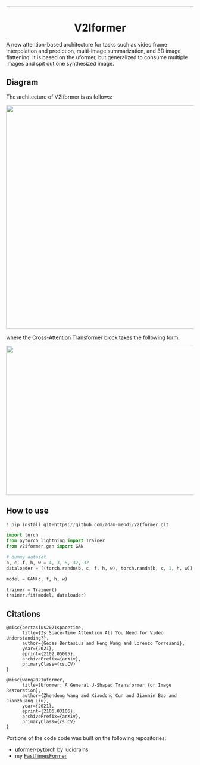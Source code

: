 ---

<div align="center">    
 
# V2Iformer

</div>

A new attention-based architecture for tasks such as video frame interpolation and prediction, multi-image summarization, and 3D image flattening. It is based on the uformer, but generalized to consume multiple images and spit out one synthesized image.

## Diagram
The architecture of V2Iformer is as follows: 

<div align="center">    

<img src="https://github.com/adam-mehdi/V2Iformer/blob/cc4fb79a7c6472ce338569f839595ab9aa23f8e9/V2Iformer-architecture.png" width="800" height="600">

</div>


where the Cross-Attention Transformer block takes the following form:

<div align="center">   
 
<img src="https://github.com/adam-mehdi/V2Iformer/blob/a33778af8d5747cddcf94e9a252b1a12bc51032d/concat-cross.png" width="600" height="400">
 
 </div>

## How to use   
```python
! pip install git+https://github.com/adam-mehdi/V2Iformer.git

import torch
from pytorch_lightning import Trainer
from v2iformer.gan import GAN

# dummy dataset
b, c, f, h, w = 4, 3, 5, 32, 32
dataloader = [(torch.randn(b, c, f, h, w), torch.randn(b, c, 1, h, w)) for i in range(100)]

model = GAN(c, f, h, w)

trainer = Trainer()
trainer.fit(model, dataloader)
```

## Citations

```
@misc{bertasius2021spacetime,
      title={Is Space-Time Attention All You Need for Video Understanding?}, 
      author={Gedas Bertasius and Heng Wang and Lorenzo Torresani},
      year={2021},
      eprint={2102.05095},
      archivePrefix={arXiv},
      primaryClass={cs.CV}
}

@misc{wang2021uformer,
      title={Uformer: A General U-Shaped Transformer for Image Restoration}, 
      author={Zhendong Wang and Xiaodong Cun and Jianmin Bao and Jianzhuang Liu},
      year={2021},
      eprint={2106.03106},
      archivePrefix={arXiv},
      primaryClass={cs.CV}
}

```   

Portions of the code code was built on the following repositories:
- [uformer-pytorch](https://github.com/lucidrains/uformer-pytorch) by lucidrains
- my [FastTimesFormer](https://github.com/adam-mehdi/FastTimeSformer)
